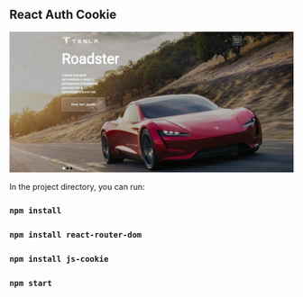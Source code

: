 ## React Auth Cookie

 ![Image alt](https://github.com/EvgeniyBudaev/Tesla/raw/master/public/images/readme1.jpg)

In the project directory, you can run:
### `npm install`
### `npm install react-router-dom`
### `npm install js-cookie`
### `npm start`

